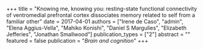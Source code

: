 +++
title = "Knowing me, knowing you: resting-state functional connectivity of ventromedial prefrontal cortex dissociates memory related to self from a familiar other"
date = 2017-04-01
authors = ["Irene de Caso", "admin", "Elena Aggius-Vella", "Mahiko Konishi", "Daniel S Margulies", "Elizabeth Jefferies", "Jonathan Smallwood"]
publication_types = ["2"]
abstract = ""
featured = false
publication = "*Brain and cognition*"
+++

